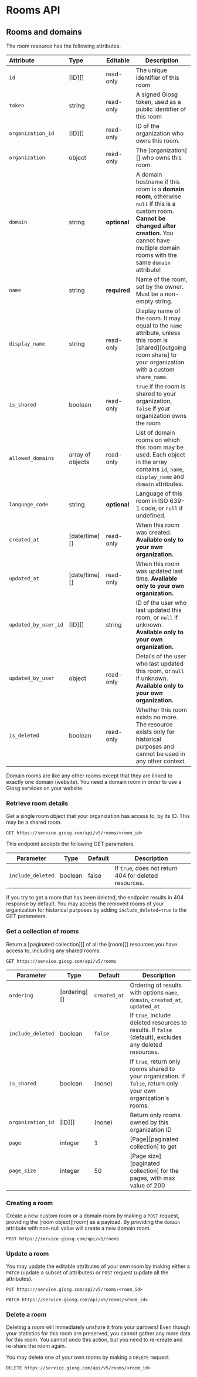 Rooms API
=========

## Rooms and domains

The room resource has the following attributes.

Attribute | Type | Editable | Description
:---------|:-----|----------|------------
`id` | [ID][] | read-only | The unique identifier of this room
`token` | string | read-only | A signed Giosg token, used as a public identifier of this room
`organization_id` | [ID][] | read-only | ID of the organization who owns this room.
`organization`| object | read-only | The [organization][] who owns this room.
`domain` | string | **optional** | A domain hostname if this room is a **domain room**, otherwise `null` if this is a custom room. **Cannot be changed after creation.** You cannot have multiple domain rooms with the same `domain` attribute!
`name` | string | **required** | Name of the room, set by the owner. Must be a non-empty string.
`display_name` | string | read-only | Display name of the room. It may equal to the `name` attribute, unless this room is [shared][outgoing room share] to your organization with a custom `share_name`.
`is_shared` | boolean | read-only | `true` if the room is shared to your organization, `false` if your organization owns the room
`allowed_domains` | array of objects | read-only | List of domain rooms on which this room may be used. Each object in the array contains `id`, `name`, `display_name` and `domain` attributes.
`language_code` | string | **optional** | Language of this room in ISO 639-1 code, or `null` if undefined.
`created_at` | [date/time][] | read-only | When this room was created. **Available only to your own organization.**
`updated_at` | [date/time][] | read-only | When this room was updated last time. **Available only to your own organization.**
`updated_by_user_id` | [ID][] | string | ID of the user who last updated this room, or `null` if unknown. **Available only to your own organization.**
`updated_by_user` | object | read-only | Details of the user who last updated this room, or `null` if unknown. **Available only to your own organization.**
`is_deleted` | boolean | read-only | Whether this room exists no more. The resource exists only for historical purposes and cannot be used in any other context.

Domain rooms are like any other rooms except that they are linked to exactly one domain (website). You need a domain room in order to use a Giosg services on your website.

### Retrieve room details
Get a single room object that your organization has access to, by its ID. This may be a shared room.

`GET https://service.giosg.com/api/v5/rooms/<room_id>`

This endpoint accepts the following GET parameters.

Parameter | Type | Default | Description
----------|------|---------|------------
`include_deleted` | boolean | false | If `true`, does not return 404 for deleted resources.

If you try to get a room that has been deleted, the endpoint results in 404 response by default. You may access the removed rooms of your organization for historical purposes by adding `include_deleted=true` to the GET parameters.

### Get a collection of rooms
Return a [paginated collection][] of all the [room][] resources you have access to, including any shared rooms:

`GET https://service.giosg.com/api/v5/rooms`

Parameter | Type | Default | Description
----------|------|---------|------------
`ordering` | [ordering][] | `created_at` | Ordering of results with options `name`, `domain`, `created_at`, `updated_at`
`include_deleted` | boolean | `false` | If `true`, include deleted resources to results. If `false` (default), excludes any deleted resources.
`is_shared` | boolean | (none) | If `true`, return only rooms shared to your organization. If `false`, return only your own organization's rooms.
`organization_id` | [ID][] | (none) | Return only rooms owned by this organization ID
`page` | integer | 1 | [Page][paginated collection] to get
`page_size` | integer | 50 | [Page size][paginated collection] for the pages, with max value of 200

### Creating a room
Create a new custom room or a domain room by making a `POST` request, providing the [room object][room] as a payload. By providing the `domain` attribute with non-null value will create a new domain room.

`POST https://service.giosg.com/api/v5/rooms`

### Update a room
You may update the editable attributes of your own room by making either a `PATCH` (update a subset of attributes) or `POST` request (update all the attributes).

`PUT https://service.giosg.com/api/v5/rooms/<room_id>`

`PATCH https://service.giosg.com/api/v5/rooms/<room_id>`

### Delete a room

<aside class="warning">
Deleting a room will immediately unshare it from your partners! Even though your statistics for this room are preserved, you cannot gather any more data for this room. You cannot undo this action, but you need to re-create and re-share the room again.
</aside>

You may delete one of your own rooms by making a `DELETE` request.

`DELETE https://service.giosg.com/api/v5/rooms/<room_id>`
